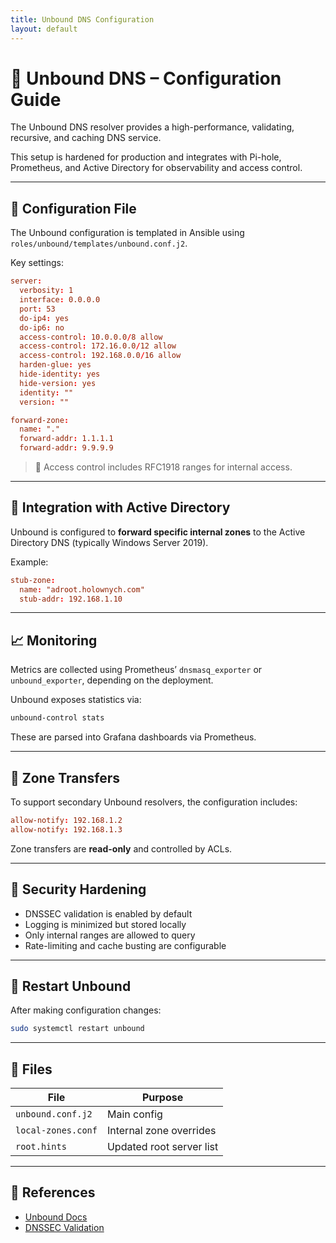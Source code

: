 ```yaml
---
title: Unbound DNS Configuration
layout: default
---
```


# 📘 Unbound DNS – Configuration Guide

The Unbound DNS resolver provides a high-performance, validating, recursive, and caching DNS service.

This setup is hardened for production and integrates with Pi-hole, Prometheus, and Active Directory for observability and access control.

---

## 📂 Configuration File

The Unbound configuration is templated in Ansible using `roles/unbound/templates/unbound.conf.j2`.

Key settings:

```conf
server:
  verbosity: 1
  interface: 0.0.0.0
  port: 53
  do-ip4: yes
  do-ip6: no
  access-control: 10.0.0.0/8 allow
  access-control: 172.16.0.0/12 allow
  access-control: 192.168.0.0/16 allow
  harden-glue: yes
  hide-identity: yes
  hide-version: yes
  identity: ""
  version: ""

forward-zone:
  name: "."
  forward-addr: 1.1.1.1
  forward-addr: 9.9.9.9
```

> 🔐 Access control includes RFC1918 ranges for internal access.

---

## 🧩 Integration with Active Directory

Unbound is configured to **forward specific internal zones** to the Active Directory DNS (typically Windows Server 2019).

Example:

```conf
stub-zone:
  name: "adroot.holownych.com"
  stub-addr: 192.168.1.10
```

---

## 📈 Monitoring

Metrics are collected using Prometheus’ `dnsmasq_exporter` or `unbound_exporter`, depending on the deployment.

Unbound exposes statistics via:

```bash
unbound-control stats
```

These are parsed into Grafana dashboards via Prometheus.

---

## 🔁 Zone Transfers

To support secondary Unbound resolvers, the configuration includes:

```conf
allow-notify: 192.168.1.2
allow-notify: 192.168.1.3
```

Zone transfers are **read-only** and controlled by ACLs.

---

## 🔐 Security Hardening

- DNSSEC validation is enabled by default
- Logging is minimized but stored locally
- Only internal ranges are allowed to query
- Rate-limiting and cache busting are configurable

---

## 🔄 Restart Unbound

After making configuration changes:

```bash
sudo systemctl restart unbound
```

---

## 📁 Files

| File | Purpose |
|------|---------|
| `unbound.conf.j2` | Main config |
| `local-zones.conf` | Internal zone overrides |
| `root.hints` | Updated root server list |

---

## 📎 References

- [Unbound Docs](https://nlnetlabs.nl/documentation/unbound/)
- [DNSSEC Validation](https://dnssec-analyzer.verisignlabs.com/)
